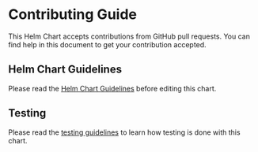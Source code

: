 # Contributing Guide

This Helm Chart accepts contributions from GitHub pull requests.
You can find help in this document to get your contribution accepted.

## Helm Chart Guidelines

Please read the [Helm Chart Guidelines](./traefik/Guidelines.md) before editing this chart.

## Testing

Please read the [testing guidelines](./TESTING.md) to learn how testing is done with this chart.
